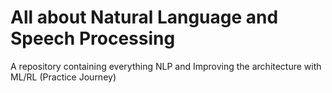 # All about Natural Language and Speech Processing      
A repository containing everything NLP and Improving the architecture with ML/RL (Practice Journey)
                                     
